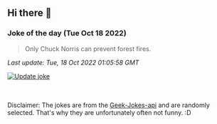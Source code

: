 ## Hi there 👋

### Joke of the day (Tue Oct 18 2022)
<!-- joke -->
>Only Chuck Norris can prevent forest fires.
<!-- /joke -->

*Last update: Tue, 18 Oct 2022 01:05:58 GMT*

[![Update joke](https://github.com/nclskfm/nclskfm/actions/workflows/joke.yml/badge.svg)](https://github.com/nclskfm/nclskfm/actions/workflows/joke.yml)

<br><br>
Disclaimer: The jokes are from the [Geek-Jokes-api](https://github.com/sameerkumar18/geek-joke-api) and are randomly selected. That's why they are unfortunately often not funny. :D
